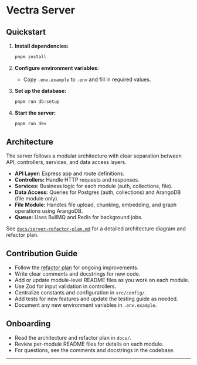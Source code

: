 # Vectra Server

## Quickstart

1. **Install dependencies:**
   ```bash
   pnpm install
   ```

2. **Configure environment variables:**
   - Copy `.env.example` to `.env` and fill in required values.

3. **Set up the database:**
   ```bash
   pnpm run db:setup
   ```

4. **Start the server:**
   ```bash
   pnpm run dev
   ```

## Architecture

The server follows a modular architecture with clear separation between API, controllers, services, and data access layers.

- **API Layer:** Express app and route definitions.
- **Controllers:** Handle HTTP requests and responses.
- **Services:** Business logic for each module (auth, collections, file).
- **Data Access:** Queries for Postgres (auth, collections) and ArangoDB (file module only).
- **File Module:** Handles file upload, chunking, embedding, and graph operations using ArangoDB.
- **Queue:** Uses BullMQ and Redis for background jobs.

See [`docs/server-refactor-plan.md`](./docs/server-refactor-plan.md) for a detailed architecture diagram and refactor plan.

## Contribution Guide

- Follow the [refactor plan](./docs/server-refactor-plan.md) for ongoing improvements.
- Write clear comments and docstrings for new code.
- Add or update module-level README files as you work on each module.
- Use Zod for input validation in controllers.
- Centralize constants and configuration in `src/config/`.
- Add tests for new features and update the testing guide as needed.
- Document any new environment variables in `.env.example`.

## Onboarding

- Read the architecture and refactor plan in `docs/`.
- Review per-module README files for details on each module.
- For questions, see the comments and docstrings in the codebase.

---
